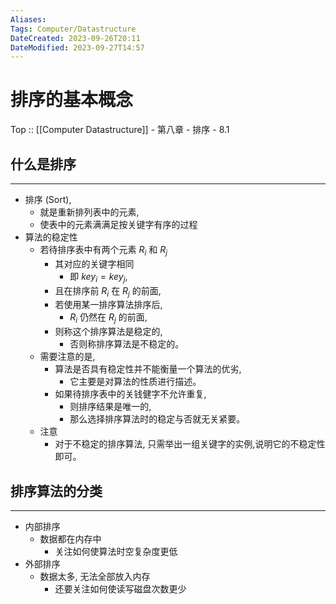 ```yaml
---
Aliases: 
Tags: Computer/Datastructure 
DateCreated: 2023-09-26T20:11
DateModified: 2023-09-27T14:57
---
```

# 排序的基本概念

Top :: [[Computer Datastructure]] - 第八章 - 排序 - 8.1

## 什么是排序
---
- 排序 (Sort),
	- 就是重新排列表中的元素,
	- 使表中的元素满满足按关键字有序的过程
- 算法的稳定性
	- 若待排序表中有两个元素 $R_{i}$ 和 $R_{j}$
		- 其对应的关键字相同
			- 即 $key_{i}=key_{j}$,
		- 且在排序前 $R_{i}$ 在 $R_{j}$ 的前面,
		- 若使用某一排序算法排序后,
			- $R_{i}$ 仍然在 $R_{j}$ 的前面,
		- 则称这个排序算法是稳定的,
			- 否则称排序算法是不稳定的。
	- 需要注意的是,
		- 算法是否具有稳定性并不能衡量一个算法的优劣,
			- 它主要是对算法的性质进行描述。
		- 如果待排序表中的关钱健字不允许重复,
			- 则排序结果是唯一的,
			- 那么选择排序算法时的稳定与否就无关紧要。
	- 注意
		- 对于不稳定的排序算法, 只需举出一组关键字的实例,说明它的不稳定性即可。

## 排序算法的分类
---
- 内部排序
	- 数据都在内存中
		- 关注如何使算法时空复杂度更低
- 外部排序
	- 数据太多, 无法全部放入内存
		- 还要关注如何使读写磁盘次数更少
